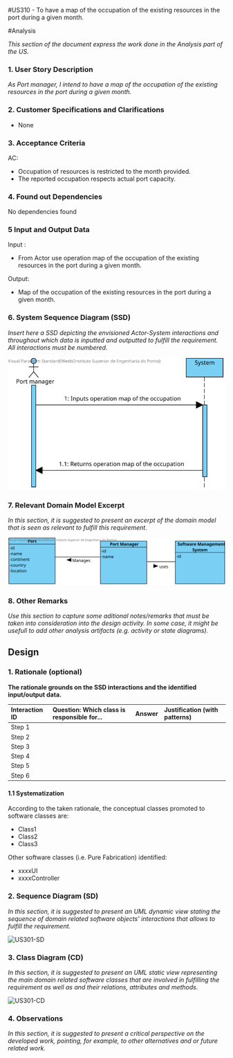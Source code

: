 #US310 - To have a map of the occupation of the existing resources in the port during a given month.

#Analysis

*This section of the document express the work done in the Analysis part of the US.*

### 1. User Story Description

*As Port manager, I intend to have a map of the occupation of the existing
resources in the port during a given month.*

### 2. Customer Specifications and Clarifications

- None

### 3. Acceptance Criteria

AC:
* Occupation of resources is restricted to the month provided.
* The reported occupation respects actual port capacity.


### 4. Found out Dependencies

No dependencies found

### 5 Input and Output Data

Input :

* From Actor use operation map of the occupation of the existing resources in the port during a given month.

Output:

* Map of the occupation of the existing resources in the port during a given month.

### 6. System Sequence Diagram (SSD)

*Insert here a SSD depicting the envisioned Actor-System interactions and throughout which data is inputted and outputted to fulfill the requirement. All interactions must be numbered.*

![US310-SSD](US310-SSD.svg)


### 7. Relevant Domain Model Excerpt
*In this section, it is suggested to present an excerpt of the domain model that is seen as relevant to fulfill this requirement.*

![US310-MD](US310-MD.svg)

### 8. Other Remarks

*Use this section to capture some aditional notes/remarks that must be taken into consideration into the design activity. In some case, it might be usefull to add other analysis artifacts (e.g. activity or state diagrams).*



## Design

### 1. Rationale (optional)

**The rationale grounds on the SSD interactions and the identified input/output data.**

| Interaction ID | Question: Which class is responsible for... | Answer  | Justification (with patterns)  |
|:-------------  |:--------------------- |:------------|:---------------------------- |
| Step 1  		 |							 |             |                              |
| Step 2  		 |							 |             |                              |
| Step 3  		 |							 |             |                              |
| Step 4  		 |							 |             |                              |
| Step 5  		 |							 |             |                              |
| Step 6  		 |							 |             |                              |

#### 1.1 Systematization

According to the taken rationale, the conceptual classes promoted to software classes are:

 * Class1
 * Class2
 * Class3

Other software classes (i.e. Pure Fabrication) identified:
 * xxxxUI
 * xxxxController

### 2. Sequence Diagram (SD)

*In this section, it is suggested to present an UML dynamic view stating the sequence of domain related software objects' interactions that allows to fulfill the requirement.*

![US301-SD](US301-SD.svg)

### 3. Class Diagram (CD)

*In this section, it is suggested to present an UML static view representing the main domain related software classes that are involved in fulfilling the requirement as well as and their relations, attributes and methods.*

![US301-CD](US301-CD.svg)

### 4. Observations

*In this section, it is suggested to present a critical perspective on the developed work, pointing, for example, to other alternatives and or future related work.*
